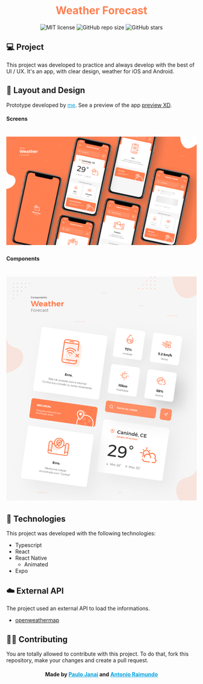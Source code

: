 <!-- # ![Home image](.images/home.png) -->

>

<h1 style="color: #FF7F51" align="center">
    Weather Forecast
</h1>
<p align="center">
  <img alt="MIT license" src="https://img.shields.io/github/license/paulojanai/weather-forecast-app">
  <img alt="GitHub repo size" src="https://img.shields.io/github/repo-size/paulojanai/weather-forecast-app">
  <img alt="GitHub stars" src="https://img.shields.io/github/stars/paulojanai/weather-forecast-app">
</p>

>

## 💻 Project

This project was developed to practice and always develop with the best of UI / UX. It's an app, with clear design, weather for iOS and Android.

>

## 🔖 Layout and Design

Prototype developed by <a href="https://www.linkedin.com/in/paulojanai/" style="color: #00a0df" target="_blank">me</a>. See a preview of the app [preview XD](https://adobe.ly/2ZFgOSS).

#### Screens

# ![Home image](.images/post_1.png)

#### Components

# ![Home image](.images/post_2.png)

>

## 🚀 Technologies

This project was developed with the following technologies:

- Typescript
- React
- React Native
  - Animated
- Expo

>

## ☁️ External API

The project used an external API to load the informations.

- [openweathermap](https://openweathermap.org/api)

>

## 👊🏼 Contributing

You are totally allowed to contribute with this project. To do that, fork this repository, make your changes and create a pull request.

> >

<h4 align="center">
    Made by <a href="https://www.linkedin.com/in/paulojanai/" style="color: #00a0df" target="_blank">Paulo Janai</a> and <a href="https://www.linkedin.com/in/antoniorrm/" style="color: #00a0df" target="_blank">Antonio Raimundo</a> 
</h4>
